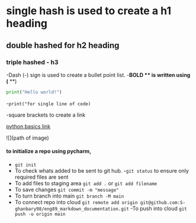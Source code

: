 # single hash is used to create a h1 heading
## double hashed for h2 heading
### triple hashed - h3

-Dash (-) sign is used to create a bullet point list.
-**BOLD ** is written using (** **)

```python
print("Hello world!")
```

-`print("for single line of code)`

-square brackets to create a link

[python basics link](https://github.com/S-ghanbary98/engineering89_python_collection_vc)

![](path of image)

#### to initialize a repo using pycharm,
- `git init`
- To check whats added to be sent to git hub.
-`git status` to ensure only required files are sent
- To add files to staging area `git add .` or `git add filename`
- To save changes `git commit -m "message"`
- To turn branch into main `git branch -M main`
- To connect repo into cloud `git remote add origin git@github.com:S-ghanbary98/eng89_markdown_documentation.git`
-To push into cloud `git push -u origin main`
